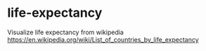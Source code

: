 # life-expectancy
Visualize life expectancy from wikipedia  https://en.wikipedia.org/wiki/List_of_countries_by_life_expectancy
